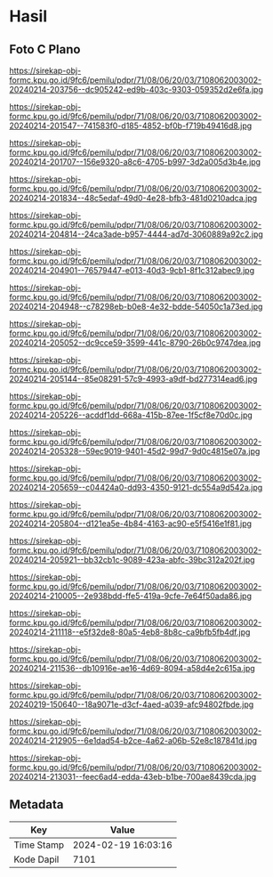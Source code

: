 # Hasil

## Foto C Plano

https://sirekap-obj-formc.kpu.go.id/9fc6/pemilu/pdpr/71/08/06/20/03/7108062003002-20240214-203756--dc905242-ed9b-403c-9303-059352d2e6fa.jpg

https://sirekap-obj-formc.kpu.go.id/9fc6/pemilu/pdpr/71/08/06/20/03/7108062003002-20240214-201547--741583f0-d185-4852-bf0b-f719b49416d8.jpg

https://sirekap-obj-formc.kpu.go.id/9fc6/pemilu/pdpr/71/08/06/20/03/7108062003002-20240214-201707--156e9320-a8c6-4705-b997-3d2a005d3b4e.jpg

https://sirekap-obj-formc.kpu.go.id/9fc6/pemilu/pdpr/71/08/06/20/03/7108062003002-20240214-201834--48c5edaf-49d0-4e28-bfb3-481d0210adca.jpg

https://sirekap-obj-formc.kpu.go.id/9fc6/pemilu/pdpr/71/08/06/20/03/7108062003002-20240214-204814--24ca3ade-b957-4444-ad7d-3060889a92c2.jpg

https://sirekap-obj-formc.kpu.go.id/9fc6/pemilu/pdpr/71/08/06/20/03/7108062003002-20240214-204901--76579447-e013-40d3-9cb1-8f1c312abec9.jpg

https://sirekap-obj-formc.kpu.go.id/9fc6/pemilu/pdpr/71/08/06/20/03/7108062003002-20240214-204948--c78298eb-b0e8-4e32-bdde-54050c1a73ed.jpg

https://sirekap-obj-formc.kpu.go.id/9fc6/pemilu/pdpr/71/08/06/20/03/7108062003002-20240214-205052--dc9cce59-3599-441c-8790-26b0c9747dea.jpg

https://sirekap-obj-formc.kpu.go.id/9fc6/pemilu/pdpr/71/08/06/20/03/7108062003002-20240214-205144--85e08291-57c9-4993-a9df-bd277314ead6.jpg

https://sirekap-obj-formc.kpu.go.id/9fc6/pemilu/pdpr/71/08/06/20/03/7108062003002-20240214-205226--acddf1dd-668a-415b-87ee-1f5cf8e70d0c.jpg

https://sirekap-obj-formc.kpu.go.id/9fc6/pemilu/pdpr/71/08/06/20/03/7108062003002-20240214-205328--59ec9019-9401-45d2-99d7-9d0c4815e07a.jpg

https://sirekap-obj-formc.kpu.go.id/9fc6/pemilu/pdpr/71/08/06/20/03/7108062003002-20240214-205659--c04424a0-dd93-4350-9121-dc554a9d542a.jpg

https://sirekap-obj-formc.kpu.go.id/9fc6/pemilu/pdpr/71/08/06/20/03/7108062003002-20240214-205804--d121ea5e-4b84-4163-ac90-e5f5416e1f81.jpg

https://sirekap-obj-formc.kpu.go.id/9fc6/pemilu/pdpr/71/08/06/20/03/7108062003002-20240214-205921--bb32cb1c-9089-423a-abfc-39bc312a202f.jpg

https://sirekap-obj-formc.kpu.go.id/9fc6/pemilu/pdpr/71/08/06/20/03/7108062003002-20240214-210005--2e938bdd-ffe5-419a-9cfe-7e64f50ada86.jpg

https://sirekap-obj-formc.kpu.go.id/9fc6/pemilu/pdpr/71/08/06/20/03/7108062003002-20240214-211118--e5f32de8-80a5-4eb8-8b8c-ca9bfb5fb4df.jpg

https://sirekap-obj-formc.kpu.go.id/9fc6/pemilu/pdpr/71/08/06/20/03/7108062003002-20240214-211536--db10916e-ae16-4d69-8094-a58d4e2c615a.jpg

https://sirekap-obj-formc.kpu.go.id/9fc6/pemilu/pdpr/71/08/06/20/03/7108062003002-20240219-150640--18a9071e-d3cf-4aed-a039-afc94802fbde.jpg

https://sirekap-obj-formc.kpu.go.id/9fc6/pemilu/pdpr/71/08/06/20/03/7108062003002-20240214-212905--6e1dad54-b2ce-4a62-a06b-52e8c187841d.jpg

https://sirekap-obj-formc.kpu.go.id/9fc6/pemilu/pdpr/71/08/06/20/03/7108062003002-20240214-213031--feec6ad4-edda-43eb-b1be-700ae8439cda.jpg


## Metadata

| Key        | Value               |
| ---------- | ------------------- |
| Time Stamp | 2024-02-19 16:03:16 |
| Kode Dapil | 7101                |



